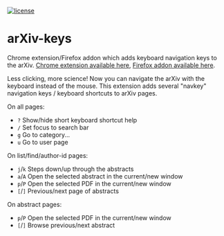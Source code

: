 [//]: # (Distributed under the MIT License.)
[//]: # (See LICENSE for details.)

[![license](https://img.shields.io/github/license/mashape/apistatus.svg)](LICENSE)

arXiv-keys
==========

Chrome extension/Firefox addon which adds keyboard navigation keys to
the arXiv. [Chrome extension available here](https://chrome.google.com/webstore/detail/arxiv-keys/fkjjdlbhliopfhgddlpoggpmpgjfaojd),
[Firefox addon available here](https://addons.mozilla.org/en-US/firefox/addon/arxiv-keys/).

Less clicking, more science! Now you can navigate the arXiv with the keyboard instead of the mouse. This extension adds several "navkey" navigation keys / keyboard shortcuts to arXiv pages.

On all pages:
* `?`      Show/hide short keyboard shortcut help
* `/`      Set focus to search bar
* `g`      Go to category...
* `u`      Go to user page

On list/find/author-id pages:
* `j`/`k`    Steps down/up through the abstracts
* `a`/`A`    Open the selected abstract in the current/new window
* `p`/`P`    Open the selected PDF in the current/new window
* `[`/`]`    Previous/next page of abstracts

On abstract pages:
* `p`/`P`    Open the selected PDF in the current/new window
* `[`/`]`    Browse previous/next abstract
